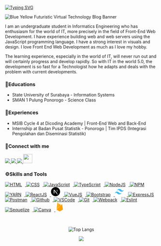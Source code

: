 <a href="https://git.io/typing-svg"><img src="https://readme-typing-svg.demolab.com?font=Noto+Sans&size=30&pause=1000&color=F7F7F7&center=true&width=1000&lines=👨🏻‍🎓+Student+at+State+University+of+Surabaya;💻+Informatics+Engineering;👨🏻‍💻+Information+Systems;👽+Junior+Full+Stack+Web+Developer;🌐+Web+Development+Enthusiast;🛠+MERN+Stack+Developer;🟡+JavaScript+User;🖥+Coding+is+My+Live;🎮+Playing+Visual+Studio+Code;I+%F0%9F%92%9B+Javascript" alt="Typing SVG" /></a>

![Blue Yellow Futuristic Virtual Technology Blog Banner](https://github.com/VickyPratama87/VickyPratama87/assets/92003802/eaac3985-b1d7-48b3-97c0-e701c1851439)

I am an undergraduate student in Informatics Engineering who has enthusiasm for the world of IT, more precisely in the field of Front-End Web Development. I have experience building web and web servers using the JavaScript programming language. I have a strong interest in visuals and design. I love Front End Web Development as much as I love my hobby. 

The learning experience, especially in the world of IT, will never run out and will certainly progress and develop rapidly. So with IT in the world 5.0, the development is so fast for a Technologist how he adapts and deals with the problem with current developments.

<h3 align="left">🏫Educations</h3>
<ul>
  <li>State University of Surabaya - Information Systems</li>
  <li>SMAN 1 Pulung Ponorogo - Science Class</li>
</ul>

<h3 align="left">📍Experiences</h3>
<ul>
  <li>MSIB Cycle 4 at Dicoding Academy | Front-End Web and Back-End </li>
  <li>Internship at Badan Pusat Statistik - Ponorogo | Tim IPDS (Integrasi Pengolahan dan Diseminasi Statistik) </li>
</ul>

<h3 align="left">🔗Connect with me</h3>
<p align="left">
  <a href="https://wa.me/6282237282128" target="_blank" rel="noreferrer">
    <img src="https://upload.wikimedia.org/wikipedia/commons/6/6b/WhatsApp.svg" height="30px" />
  </a>
  <a href="https://instagram.com/vickymahardyka87" target="_blank" rel="noreferrer">
    <img src="https://upload.wikimedia.org/wikipedia/commons/thumb/e/e7/Instagram_logo_2016.svg/640px-Instagram_logo_2016.svg.png" height="30px" />
  </a>
  <a href="https://linkedin.com/in/vicky-pratama" target="_blank" rel="noreferrer">
    <img src="https://upload.wikimedia.org/wikipedia/commons/thumb/8/81/LinkedIn_icon.svg/640px-LinkedIn_icon.svg.png" height="30px" />
  </a>
  <a href="mailto:vicky.20016@mhs.unesa.ac.id" target="_blank" rel="noreferrer">
    <img src="https://upload.wikimedia.org/wikipedia/commons/7/7e/Gmail_icon_%282020%29.svg" height="30px" width="30px" />
  </a>
</p>

<h3 align="left">⚙️Skills and Tools</h3>
<div align="left">
  <a href="https://developer.mozilla.org/en-US/docs/Web/HTML" target="_blank" rel="noreferrer">
      <img  alt="HTML" height="30px" style="padding-right:10px;" src="https://cdn.jsdelivr.net/gh/devicons/devicon/icons/html5/html5-original.svg"/>
  </a>
  <a href="https://developer.mozilla.org/en-US/docs/Web/CSS" target="_blank" rel="noreferrer">
      <img  alt="CSS" height="30px" style="padding-right:10px;" src="https://cdn.jsdelivr.net/gh/devicons/devicon/icons/css3/css3-original.svg"/>
  </a>
  <a href="https://developer.mozilla.org/en-US/docs/Web/JavaScript" target="_blank" rel="noreferrer">
      <img  alt="JavaScript" height="30px" style="padding-right:10px;" src="https://cdn.jsdelivr.net/gh/devicons/devicon/icons/javascript/javascript-plain.svg"/>
  </a>
  <a href="https://www.typescriptlang.org/" target="_blank" rel="noreferrer">
      <img  alt="TypeScript" height="30px" style="padding-right:10px;" src="https://cdn.jsdelivr.net/gh/devicons/devicon/icons/typescript/typescript-plain.svg"/>
  </a>
  <a href="https://nodejs.org/en/" target="_blank" rel="noreferrer">
      <img  alt="NodeJS" height="30px" style="padding-right:10px;" src="https://cdn.jsdelivr.net/gh/devicons/devicon/icons/nodejs/nodejs-original.svg"/>
  </a>
  <a href="https://www.npmjs.com/" target="_blank" rel="noreferrer">
      <img  alt="NPM" height="30px" style="padding-right:10px;" src="https://cdn.jsdelivr.net/gh/devicons/devicon/icons/npm/npm-original-wordmark.svg"/>
  </a>
  <a href="https://yarnpkg.com/" target="_blank" rel="noreferrer">
      <img  alt="YARN" height="30px" style="padding-right:10px;" src="https://cdn.jsdelivr.net/gh/devicons/devicon/icons/yarn/yarn-original.svg"/>
  </a>
  <a href="https://reactjs.org/" target="_blank" rel="noreferrer">
      <img  alt="ReactJS" height="30px" style="padding-right:10px;" src="https://cdn.jsdelivr.net/gh/devicons/devicon/icons/react/react-original.svg" />
  </a>
   <a href="https://nextjs.org/docs" target="_blank" rel="noreferrer">
      <img  alt="ReactJS" height="30px" style="padding-right:10px;" src="https://github.com/devicons/devicon/blob/v2.15.1/icons/nextjs/nextjs-original.svg" />
  </a>
  <a href="https://vuejs.org/" target="_blank" rel="noreferrer">
      <img  alt="VueJS" height="30px" style="padding-right:10px;" src="https://cdn.jsdelivr.net/gh/devicons/devicon/icons/vuejs/vuejs-original.svg" />
  </a>
  <a href="https://getbootstrap.com/" target="_blank" rel="noreferrer">
      <img  alt="Bootstrap" height="30px" style="padding-right:10px;" src="https://cdn.jsdelivr.net/gh/devicons/devicon/icons/bootstrap/bootstrap-original.svg"/>
  </a>
  <a href="https://tailwindcss.com/" target="_blank" rel="noreferrer">
      <img  alt="Tailwind" height="30px" style="padding-right:10px;" src="https://github.com/devicons/devicon/blob/v2.15.1/icons/tailwindcss/tailwindcss-plain.svg"/>
  </a>
  <a href="https://expressjs.com/" target="_blank" rel="noreferrer">
      <img  alt="ExpressJS" height="30px" style="padding-right:10px;" src="https://skillicons.dev/icons?i=express"/>
  </a>
  <a href="https://www.postman.com/" target="_blank" rel="noreferrer">
      <img  alt="Postman" height="30px" style="padding-right:10px;" src="https://skillicons.dev/icons?i=postman"/>
  </a>
  <a href="https://github.com/" target="_blank" rel="noreferrer">
      <img  alt="Github" height="30px" style="padding-right:10px;" src="https://skillicons.dev/icons?i=github"/>
  </a>
  <a href="https://code.visualstudio.com/" target="_blank" rel="noreferrer">
      <img  alt="VSCode" height="30px" style="padding-right:10px;"src="https://cdn.jsdelivr.net/gh/devicons/devicon/icons/vscode/vscode-original.svg"/>
  </a>
  <a href="https://git-scm.com/" target="_blank" rel="noreferrer">
      <img  alt="Git" height="30px" style="padding-right:10px;" src="https://cdn.jsdelivr.net/gh/devicons/devicon/icons/git/git-original.svg"/>
  </a>
  <a href="https://webpack.js.org/" target="_blank" rel="noreferrer">
      <img  alt="Webpack" height="30px" style="padding-right:10px;" src="https://cdn.jsdelivr.net/gh/devicons/devicon/icons/webpack/webpack-original.svg"/>
  </a>
  <a href="https://eslint.org/" target="_blank" rel="noreferrer">
      <img  alt="Eslint" height="30px" style="padding-right:10px;" src="https://cdn.jsdelivr.net/gh/devicons/devicon/icons/eslint/eslint-original.svg"/>
  </a>
  <a href="https://sequelize.org/" target="_blank" rel="noreferrer">
      <img  alt="Sequelize" height="30px" style="padding-right:10px;" src="https://cdn.jsdelivr.net/gh/devicons/devicon/icons/sequelize/sequelize-original.svg"/>
  </a>
  <a href="https://www.mysql.com/" target="_blank" rel="noreferrer">
      <img  alt="Canva" height="30px" style="padding-right:10px;" src="https://cdn.jsdelivr.net/gh/devicons/devicon/icons/mysql/mysql-original.svg"/> 
  </a>
  <a href="https://firebase.google.com/" target="_blank" rel="noreferrer">
      <img  alt="Canva" height="30px" style="padding-right:10px;" src="https://github.com/devicons/devicon/blob/v2.15.1/icons/firebase/firebase-plain.svg"/> 
  </a>
</div>
<br/>
<br/>

<div align="center">

  ![Top Langs](https://github-readme-stats.vercel.app/api/top-langs/?username=VickyPratama87&layout=compact&theme=tokyonight)
</div>


<div align="center">
  
  <a href="">![](https://quotes-github-readme.vercel.app/api?type=horizontal&theme=radical)</a>
</div>
